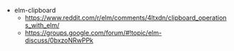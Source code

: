 - elm-clipboard
  - https://www.reddit.com/r/elm/comments/4ltxdn/clipboard_operations_with_elm/
  - https://groups.google.com/forum/#!topic/elm-discuss/0bxzoNRwPPk
